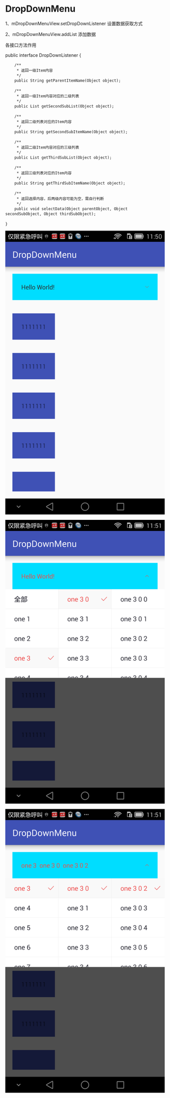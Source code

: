 # DropDownMenu


1、mDropDownMenuView.setDropDownListener 设置数据获取方式

2、mDropDownMenuView.addList 添加数据


各接口方法作用

public interface DropDownListener {

        /**
         * 返回一级Item内容
         */
        public String getParentItemName(Object object);

        /**
         * 返回一级Item内容对应的二级列表
         */
        public List getSecondSubList(Object object);

        /**
         * 返回二级列表对应的Item内容
         */
        public String getSecondSubItemName(Object object);

        /**
         * 返回二级Item内容对应的三级列表
         */
        public List getThirdSubList(Object object);

        /**
         * 返回三级列表对应的Item内容
         */
        public String getThirdSubItemName(Object object);

        /**
         * 返回选择内容，后两级内容可能为空，需自行判断
         */
        public void selectData(Object parentObject, Object secondSubObject, Object thirdSubObject);

    }

![image](https://raw.githubusercontent.com/HunterLyj/DropDownMenu/master/screenshots/device-2017-03-06-115054.png)


![image](https://raw.githubusercontent.com/HunterLyj/DropDownMenu/master/screenshots/device-2017-03-06-115127.png)


![image](https://raw.githubusercontent.com/HunterLyj/DropDownMenu/master/screenshots/device-2017-03-06-115142.png)

